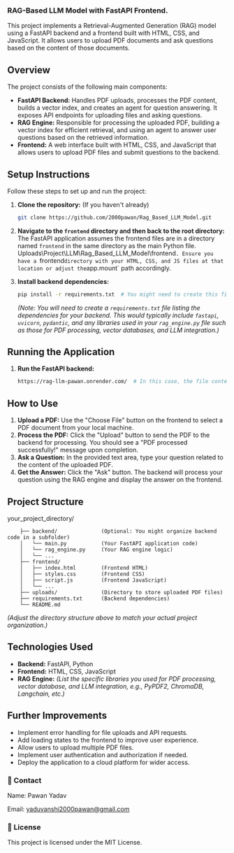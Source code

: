 ### RAG-Based LLM Model with FastAPI Frontend.

This project implements a Retrieval-Augmented Generation (RAG) model using a FastAPI backend and a frontend built with HTML, CSS, and JavaScript. It allows users to upload PDF documents and ask questions based on the content of those documents.

## Overview

The project consists of the following main components:

* **FastAPI Backend:** Handles PDF uploads, processes the PDF content, builds a vector index, and creates an agent for question answering. It exposes API endpoints for uploading files and asking questions.
* **RAG Engine:** Responsible for processing the uploaded PDF, building a vector index for efficient retrieval, and using an agent to answer user questions based on the retrieved information.
* **Frontend:** A web interface built with HTML, CSS, and JavaScript that allows users to upload PDF files and submit questions to the backend.

## Setup Instructions

Follow these steps to set up and run the project:

1.  **Clone the repository:** (If you haven't already)
    ```bash
    git clone https://github.com/2000pawan/Rag_Based_LLM_Model.git
    ```

2.  **Navigate to the `frontend` directory and then back to the root directory:** The FastAPI application assumes the frontend files are in a directory named `frontend` in the same directory as the main Python file. Uploads\Project\LLM\Rag_Based_LLM_Model\frontend`. Ensure you have a `frontend` directory with your HTML, CSS, and JS files at that location or adjust the `app.mount` path accordingly.

3.  **Install backend dependencies:**
    ```bash
    pip install -r requirements.txt  # You might need to create this file with required libraries
    ```
    *(Note: You will need to create a `requirements.txt` file listing the dependencies for your backend. This would typically include `fastapi`, `uvicorn`, `pydantic`, and any libraries used in your `rag_engine.py` file such as those for PDF processing, vector databases, and LLM integration.)*

## Running the Application

1.  **Run the FastAPI backend:**
    ```bash
    https://rag-llm-pawan.onrender.com/  # In this case, the file content provided is the main file
    ```


## How to Use

1.  **Upload a PDF:** Use the "Choose File" button on the frontend to select a PDF document from your local machine.
2.  **Process the PDF:** Click the "Upload" button to send the PDF to the backend for processing. You should see a "PDF processed successfully!" message upon completion.
3.  **Ask a Question:** In the provided text area, type your question related to the content of the uploaded PDF.
4.  **Get the Answer:** Click the "Ask" button. The backend will process your question using the RAG engine and display the answer on the frontend.

## Project Structure

your_project_directory/

        ├── backend/              (Optional: You might organize backend code in a subfolder)
        │   └── main.py           (Your FastAPI application code)
        │   └── rag_engine.py     (Your RAG engine logic)
        │   └── ...
        ├── frontend/
        │   ├── index.html        (Frontend HTML)
        │   ├── styles.css        (Frontend CSS)
        │   ├── script.js         (Frontend JavaScript)
        │   └── ...
        ├── uploads/              (Directory to store uploaded PDF files)
        ├── requirements.txt      (Backend dependencies)
        └── README.md

*(Adjust the directory structure above to match your actual project organization.)*

## Technologies Used

* **Backend:** FastAPI, Python
* **Frontend:** HTML, CSS, JavaScript
* **RAG Engine:** *(List the specific libraries you used for PDF processing, vector database, and LLM integration, e.g., PyPDF2, ChromaDB, Langchain, etc.)*

## Further Improvements

* Implement error handling for file uploads and API requests.
* Add loading states to the frontend to improve user experience.
* Allow users to upload multiple PDF files.
* Implement user authentication and authorization if needed.
* Deploy the application to a cloud platform for wider access.

### 👤 Contact

Name: Pawan Yadav

Email: yaduvanshi2000pawan@gmail.com

### 📄 License

This project is licensed under the MIT License.
